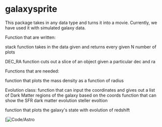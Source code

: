 # galaxysprite

This package takes in any data type and turns it into a movie. Currently, we have used it with simulated galaxy data. 

Function that are written: 

stack function takes in the data given and returns every given N number of plots

DEC_RA function cuts out a slice of an object given a particular dec and ra


Functions that are needed: 

function that plots the mass density as a function of radius 

Evolution class: 
function that can input the coordinates and gives out a list of Dark Matter regions of the galaxy based on the coords
function that can show the SFR 
dark matter evolution 
steller evoltion 

function that plots the galaxy's state with evolution of redshift 

[![Code/Astro](https://img.shields.io/badge/Code_Astro-purple)
